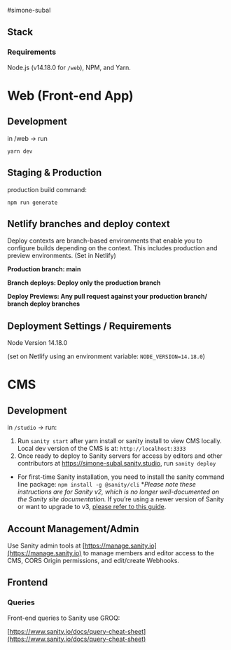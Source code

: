 #simone-subal

## Stack

### Requirements

Node.js (v14.18.0 for `/web`), NPM, and Yarn.

# Web (Front-end App)

## Development

in /web → run  

`yarn dev`

## Staging & Production

production build command:

`npm run generate`

## Netlify branches and deploy context

Deploy contexts are branch-based environments that enable you to configure builds depending on the context. This includes production and preview environments. (Set in Netlify)

**Production branch: main**

**Branch deploys: Deploy only the production branch**

**Deploy Previews: Any pull request against your production branch/ branch deploy branches**

## Deployment Settings / Requirements

Node Version 14.18.0

(set on Netlify using an environment variable: `NODE_VERSION=14.18.0`)

# CMS

## Development

in `/studio` → run:

1. Run `sanity start` after yarn install or sanity install to view CMS locally. 
Local dev version of the CMS is at: `http://localhost:3333`
2. Once ready to deploy to Sanity servers for access by editors and other contributors at https://simone-subal.sanity.studio, run `sanity deploy`

- For first-time Sanity installation, you need to install the sanity command line package:
`npm install -g @sanity/cli`
**Please note these instructions are for Sanity v2, which is no longer well-documented on the Sanity site documentation.* If you’re using a newer version of Sanity or want to upgrade to v3, [please refer to this guide](https://www.sanity.io/help/studio-v2-vs-v3).

## Account Management/Admin

Use Sanity admin tools at [https://manage.sanity.io](https://manage.sanity.io) to manage members and editor access to the CMS, CORS Origin permissions, and edit/create Webhooks.

## Frontend

### Queries

Front-end queries to Sanity use GROQ:

[https://www.sanity.io/docs/query-cheat-sheet](https://www.sanity.io/docs/query-cheat-sheet)
